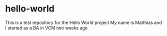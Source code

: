 # hello-world
This is a test repository for the Hello World project
My name is Matthias and I started as a BA in VCM two weeks ago
